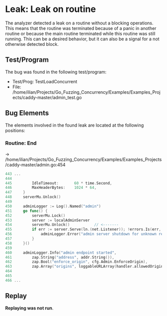 # Leak: Leak on routine

The analyzer detected a leak on a routine without a blocking operations.
This means that the routine was terminated because of a panic in another routine or because the main routine terminated while this routine was still running.
This can be a desired behavior, but it can also be a signal for a not otherwise detected block.

## Test/Program
The bug was found in the following test/program:

- Test/Prog: TestLoadConcurrent
- File: /home/ilian/Projects/Go_Fuzzing_Concurrency/Examples/Examples_Projects/caddy-master/admin_test.go

## Bug Elements
The elements involved in the found leak are located at the following positions:

###  Routine: End
-> /home/ilian/Projects/Go_Fuzzing_Concurrency/Examples/Examples_Projects/caddy-master/admin.go:454
```go
443 ...
444 
445 		IdleTimeout:       60 * time.Second,
446 		MaxHeaderBytes:    1024 * 64,
447 	}
448 	serverMu.Unlock()
449 
450 	adminLogger := Log().Named("admin")
451 	go func() {
452 		serverMu.Lock()
453 		server := localAdminServer
454 		serverMu.Unlock()           // <-------
455 		if err := server.Serve(ln.(net.Listener)); !errors.Is(err, http.ErrServerClosed) {
456 			adminLogger.Error("admin server shutdown for unknown reason", zap.Error(err))
457 		}
458 	}()
459 
460 	adminLogger.Info("admin endpoint started",
461 		zap.String("address", addr.String()),
462 		zap.Bool("enforce_origin", cfg.Admin.EnforceOrigin),
463 		zap.Array("origins", loggableURLArray(handler.allowedOrigins)))
464 
465 
466 ...
```


## Replay
**Replaying was not run**.

